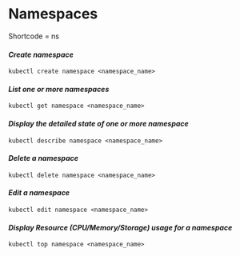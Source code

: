 # Namespaces
Shortcode = ns

#### _Create namespace <name>_
```
kubectl create namespace <namespace_name>
```
#### _List one or more namespaces_
```
kubectl get namespace <namespace_name>
```
#### _Display the detailed state of one or more namespace_
```
kubectl describe namespace <namespace_name>
```
#### _Delete a namespace_
```
kubectl delete namespace <namespace_name>
```
#### _Edit a namespace_
```
kubectl edit namespace <namespace_name>
```
#### _Display Resource (CPU/Memory/Storage) usage for a namespace_
```
kubectl top namespace <namespace_name>
```
